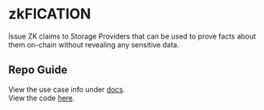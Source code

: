 # zkFICATION

Issue ZK claims to Storage Providers that can be used to 
prove facts about them on-chain without revealing any sensitive data.

## Repo Guide

View the use case info under [docs](./docs/).  
View the code [here](./fevm-hardhat-kit/).
